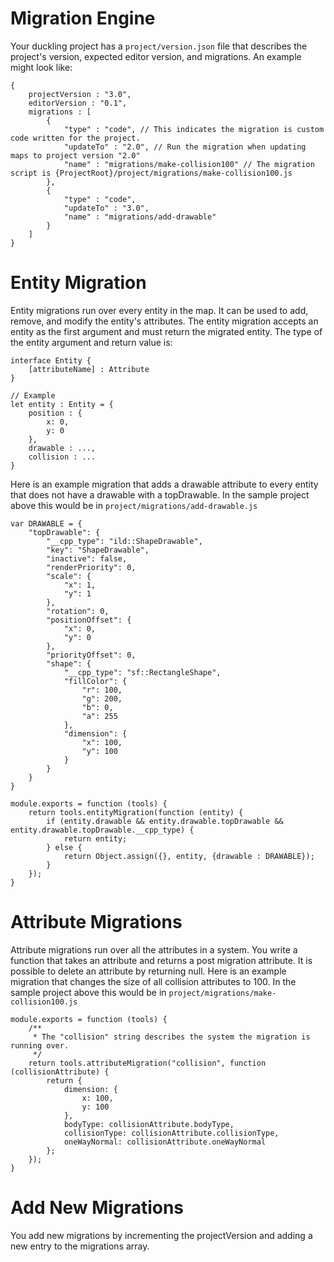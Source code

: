 # Migration Engine

Your duckling project has a `project/version.json` file that describes the project's version, expected editor version, and migrations. An example might look like:

```
{
    projectVersion : "3.0",
    editorVersion : "0.1",
    migrations : [
        {
            "type" : "code", // This indicates the migration is custom code written for the project.
            "updateTo" : "2.0", // Run the migration when updating maps to project version "2.0"
            "name" : "migrations/make-collision100" // The migration script is {ProjectRoot}/project/migrations/make-collision100.js
        },
        {
            "type" : "code",
            "updateTo" : "3.0",
            "name" : "migrations/add-drawable"
        }
    ]
}
```

# Entity Migration

Entity migrations run over every entity in the map. It can be used to add, remove, and modify the entity's attributes. The entity migration accepts an entity as the first argument and must return the migrated entity. The type of the entity argument and return value is:
```
interface Entity {
    [attributeName] : Attribute
}

// Example
let entity : Entity = {
    position : {
        x: 0,
        y: 0
    },
    drawable : ...,
    collision : ...
}
```

Here is an example migration that adds a drawable attribute to every entity that does not have a drawable with a topDrawable. In the sample project above this would be in `project/migrations/add-drawable.js`

```
var DRAWABLE = {
    "topDrawable": {
        "__cpp_type": "ild::ShapeDrawable",
        "key": "ShapeDrawable",
        "inactive": false,
        "renderPriority": 0,
        "scale": {
            "x": 1,
            "y": 1
        },
        "rotation": 0,
        "positionOffset": {
            "x": 0,
            "y": 0
        },
        "priorityOffset": 0,
        "shape": {
            "__cpp_type": "sf::RectangleShape",
            "fillColor": {
                "r": 100,
                "g": 200,
                "b": 0,
                "a": 255
            },
            "dimension": {
                "x": 100,
                "y": 100
            }
        }
    }
}

module.exports = function (tools) {
    return tools.entityMigration(function (entity) {
        if (entity.drawable && entity.drawable.topDrawable && entity.drawable.topDrawable.__cpp_type) {
            return entity;
        } else {
            return Object.assign({}, entity, {drawable : DRAWABLE});
        }
    });
}
```

# Attribute Migrations
Attribute migrations run over all the attributes in a system. You write a function that takes an attribute and returns a post migration attribute. It is possible to delete an attribute by returning null. Here is an example migration that changes the size of all collision attributes to 100. In the sample project above this would be in `project/migrations/make-collision100.js`

```
module.exports = function (tools) {
    /**
     * The "collision" string describes the system the migration is running over.
     */
    return tools.attributeMigration("collision", function (collisionAttribute) {
        return {
            dimension: {
                x: 100,
                y: 100
            },
            bodyType: collisionAttribute.bodyType,
            collisionType: collisionAttribute.collisionType,
            oneWayNormal: collisionAttribute.oneWayNormal
        };
    });
}
```

# Add New Migrations

You add new migrations by incrementing the projectVersion and adding a new entry to the migrations array.
